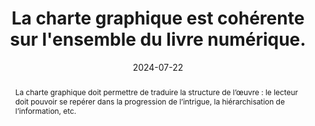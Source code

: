 ---
N: '175'
Rubrique: Présentation
title: La charte graphique est cohérente sur l'ensemble du livre numérique. 
detail:  
abstract: "La charte graphique doit permettre de traduire la structure de l’œuvre : le lecteur doit pouvoir se repérer dans la progression de l’intrigue, la hiérarchisation de l’information, etc."
categories: [" Présentation"]
agrege: O4175-E055
opquast: '4 175'
indiceebook: '55'
description: "Règle n° 055"
before: "054"
weight: "055"
after: "056"
actif: '1'
layout: rules
date: 2024-07-22
tags: ["accessibilité", ""]
objectif: ["Permettre une homogénéité et une continuité dans la lecture et la navigation."]
Meo: ["Utiliser une ou des feuille(s) de style(s) qui permet(tent) une mise en page cohérente du texte et/ou des différents contenu.", "S’assurer que les polices de caractères embarquées dans le livre numérique soient lisibles par l’ensemble des publics."]
Controle: ["Le contrôle a lieu à la vérification de l’affichage des pages dans différents environnements (i. e. logiciels de lecture, liseuses). "]
Source: ["Opquast"]
Referentiel: [""]
Steps: ["conception", ""]
---